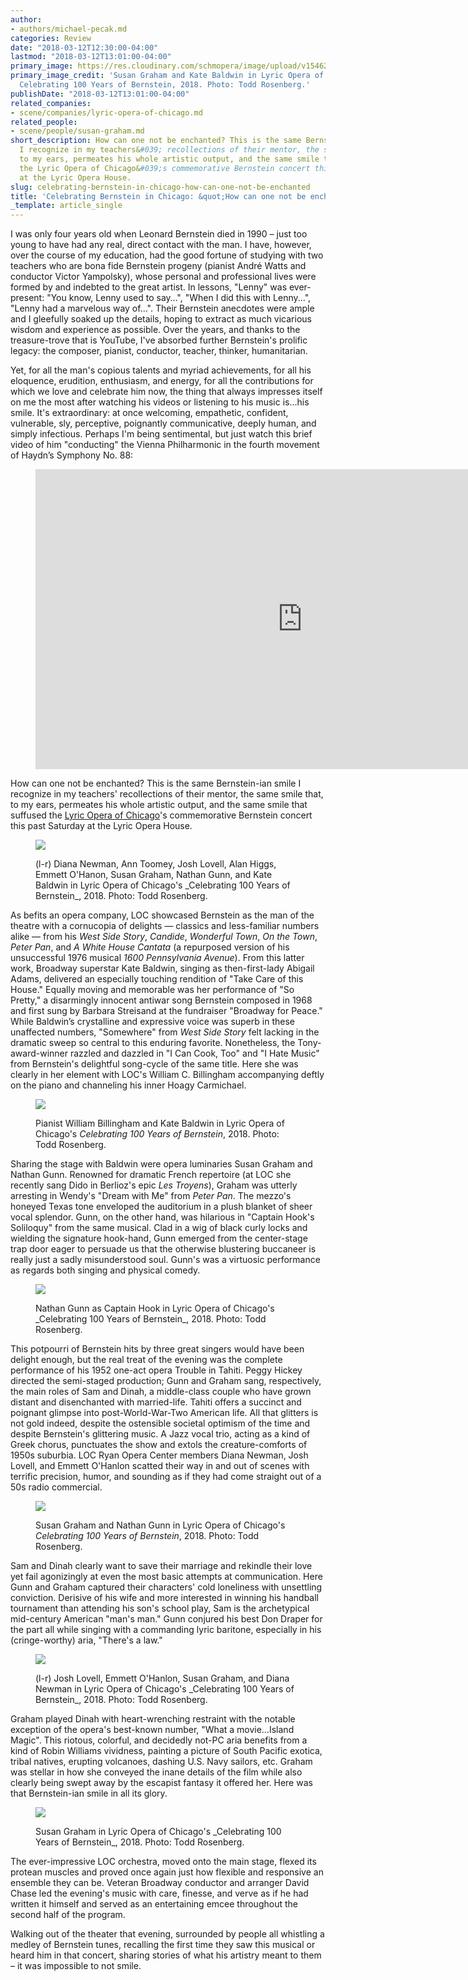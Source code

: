 ```yaml
---
author:
- authors/michael-pecak.md
categories: Review
date: "2018-03-12T12:30:00-04:00"
lastmod: "2018-03-12T13:01:00-04:00"
primary_image: https://res.cloudinary.com/schmopera/image/upload/v1546218826/media/2018/12/sq-Bernstein-LOC-Susan-Graham-Kate-Baldwin-pc-Todd-Rosenberg.jpg
primary_image_credit: 'Susan Graham and Kate Baldwin in Lyric Opera of Chicago''s
  Celebrating 100 Years of Bernstein, 2018. Photo: Todd Rosenberg.'
publishDate: "2018-03-12T13:01:00-04:00"
related_companies:
- scene/companies/lyric-opera-of-chicago.md
related_people:
- scene/people/susan-graham.md
short_description: How can one not be enchanted? This is the same Bernstein-ian smile
  I recognize in my teachers&#039; recollections of their mentor, the same smile that,
  to my ears, permeates his whole artistic output, and the same smile that suffused
  the Lyric Opera of Chicago&#039;s commemorative Bernstein concert this past Saturday
  at the Lyric Opera House.
slug: celebrating-bernstein-in-chicago-how-can-one-not-be-enchanted
title: 'Celebrating Bernstein in Chicago: &quot;How can one not be enchanted?&quot;'
_template: article_single
---
```

I was only four years old when Leonard Bernstein died in 1990 – just too young to have had any real, direct contact with the man. I have, however, over the course of my education, had the good fortune of studying with two teachers who are bona fide Bernstein progeny (pianist André Watts and conductor Victor Yampolsky), whose personal and professional lives were formed by and indebted to the great artist. In lessons, "Lenny" was ever-present: "You know, Lenny used to say…", "When I did this with Lenny...", "Lenny had a marvelous way of...". Their Bernstein anecdotes were ample and I gleefully soaked up the details, hoping to extract as much vicarious wisdom and experience as possible. Over the years, and thanks to the treasure-trove that is YouTube, I've absorbed further Bernstein's prolific legacy: the composer, pianist, conductor, teacher, thinker, humanitarian.

Yet, for all the man's copious talents and myriad achievements, for all his eloquence, erudition, enthusiasm, and energy, for all the contributions for which we love and celebrate him now, the thing that always impresses itself on me the most after watching his videos or listening to his music is…his smile. It's extraordinary: at once welcoming, empathetic, confident, vulnerable, sly, perceptive, poignantly communicative, deeply human, and simply infectious. Perhaps I'm being sentimental, but just watch this brief video of him "conducting" the Vienna Philharmonic in the fourth movement of Haydn’s Symphony No. 88:

<figure data-type="video">
<iframe width="854" height="480" src="https://www.youtube.com/embed/oU0Ubs2KYUI" frameborder="0" allow="autoplay; encrypted-media" allowfullscreen></iframe>
</figure>

How can one not be enchanted? This is the same Bernstein-ian smile I recognize in my teachers' recollections of their mentor, the same smile that, to my ears, permeates his whole artistic output, and the same smile that suffused the [Lyric Opera of Chicago](/scene/companies/lyric-opera-of-chicago/)'s commemorative Bernstein concert this past Saturday at the Lyric Opera House.

<figure data-type="image">

![](https://res.cloudinary.com/schmopera/image/upload/v1545409169/media/webhook-uploads/1520871864365/18.-Bernstein-%40LOC%2C-l.r.-Diana-Newman%2C-Ann-Toomey%2C-Josh-Lovell%2C-Alan-Higgs%2C-Emmett-O'Hanlon%2C-Susan-Graham%2C-Nathan-Gunn%2C-Kate-Baldwin_c.Todd-Rosenberg.jpg.jpg)

<figcaption>(l-r) Diana Newman, Ann Toomey, Josh Lovell, Alan Higgs, Emmett O'Hanon, Susan Graham, Nathan Gunn, and Kate Baldwin in Lyric Opera of Chicago's _Celebrating 100 Years of Bernstein_, 2018. Photo: Todd Rosenberg.</figcaption>
</figure>

As befits an opera company, LOC showcased Bernstein as the man of the theatre with a cornucopia of delights — classics and less-familiar numbers alike — from his _West Side Story_, _Candide_, _Wonderful Town_, _On the Town_, _Peter Pan_, and _A White House Cantata_ (a repurposed version of his unsuccessful 1976 musical _1600 Pennsylvania Avenue_). From this latter work, Broadway superstar Kate Baldwin, singing as then-first-lady Abigail Adams, delivered an especially touching rendition of "Take Care of this House." Equally moving and memorable was her performance of "So Pretty," a disarmingly innocent antiwar song Bernstein composed in 1968 and first sung by Barbara Streisand at the fundraiser "Broadway for Peace." While Baldwin’s crystalline and expressive voice was superb in these unaffected numbers, "Somewhere" from _West Side Story_ felt lacking in the dramatic sweep so central to this enduring favorite. Nonetheless, the Tony-award-winner razzled and dazzled in "I Can Cook, Too" and "I Hate Music" from Bernstein's delightful song-cycle of the same title. Here she was clearly in her element with LOC's William C. Billingham accompanying deftly on the piano and channeling his inner Hoagy Carmichael.

<figure data-type="image">

![](https://res.cloudinary.com/schmopera/image/upload/v1546218887/media/2018/12/10-Pianist-William-Billingham-Kate-Baldwin-pcTodd-Rosenberg.jpg)<figcaption>Pianist William Billingham and Kate Baldwin in Lyric Opera of Chicago's _Celebrating 100 Years of Bernstein_, 2018. Photo: Todd Rosenberg.</figcaption>
</figure>

Sharing the stage with Baldwin were opera luminaries Susan Graham and Nathan Gunn. Renowned for dramatic French repertoire (at LOC she recently sang Dido in Berlioz's epic _Les Troyens_), Graham was utterly arresting in Wendy's "Dream with Me" from _Peter Pan_. The mezzo's honeyed Texas tone enveloped the auditorium in a plush blanket of sheer vocal splendor. Gunn, on the other hand, was hilarious in "Captain Hook's Soliloquy" from the same musical. Clad in a wig of black curly locks and wielding the signature hook-hand, Gunn emerged from the center-stage trap door eager to persuade us that the otherwise blustering buccaneer is really just a sadly misunderstood soul. Gunn's was a virtuosic performance as regards both singing and physical comedy.

<figure data-type="image">

![](https://res.cloudinary.com/schmopera/image/upload/v1545409169/media/webhook-uploads/1520871911113/16.-Bernstein-%40LOC%2C-Nathan-Gunn-as-Capt.-Hook_c.Todd-Rosenberg.jpg.jpg)

<figcaption>Nathan Gunn as Captain Hook in Lyric Opera of Chicago's _Celebrating 100 Years of Bernstein_, 2018. Photo: Todd Rosenberg.</figcaption>
</figure>

This potpourri of Bernstein hits by three great singers would have been delight enough, but the real treat of the evening was the complete performance of his 1952 one-act opera Trouble in Tahiti. Peggy Hickey directed the semi-staged production; Gunn and Graham sang, respectively, the main roles of Sam and Dinah, a middle-class couple who have grown distant and disenchanted with married-life. Tahiti offers a succinct and poignant glimpse into post-World-War-Two American life. All that glitters is not gold indeed, despite the ostensible societal optimism of the time and despite Bernstein's glittering music. A Jazz vocal trio, acting as a kind of Greek chorus, punctuates the show and extols the creature-comforts of 1950s suburbia. LOC Ryan Opera Center members Diana Newman, Josh Lovell, and Emmett O'Hanlon scatted their way in and out of scenes with terrific precision, humor, and sounding as if they had come straight out of a 50s radio commercial.

<figure data-type="image">

![](https://res.cloudinary.com/schmopera/image/upload/v1546218989/media/2018/12/1-Bernstein-LOC-TROUBLE-IN-TAHITI-Susan-Graham-Nathan-Gunn-cTodd-Rosenberg.jpg)<figcaption>Susan Graham and Nathan Gunn in Lyric Opera of Chicago's _Celebrating 100 Years of Bernstein_, 2018. Photo: Todd Rosenberg.</figcaption>
</figure>

Sam and Dinah clearly want to save their marriage and rekindle their love yet fail agonizingly at even the most basic attempts at communication. Here Gunn and Graham captured their characters' cold loneliness with unsettling conviction. Derisive of his wife and more interested in winning his handball tournament than attending his son's school play, Sam is the archetypical mid-century American "man's man." Gunn conjured his best Don Draper for the part all while singing with a commanding lyric baritone, especially in his (cringe-worthy) aria, "There's a law."

<figure data-type="image">

![](https://res.cloudinary.com/schmopera/image/upload/v1545409169/media/webhook-uploads/1520871887999/9.-Bernstein-%40LOC%2C-TROUBLE-IN-TAHITI%2C-l.-r.-Josh-Lovell%2C-Emmett-O'Hanlon%2CSusan-Graham%2C--Diana-Newman_c.Todd-Rosenberg.jpg.jpg)

<figcaption>(l-r) Josh Lovell, Emmett O'Hanlon, Susan Graham, and Diana Newman in Lyric Opera of Chicago's _Celebrating 100 Years of Bernstein_, 2018. Photo: Todd Rosenberg.</figcaption>
</figure>

Graham played Dinah with heart-wrenching restraint with the notable exception of the opera's best-known number, "What a movie…Island Magic". This riotous, colorful, and decidedly not-PC aria benefits from a kind of Robin Williams vividness, painting a picture of South Pacific exotica, tribal natives, erupting volcanoes, dashing U.S. Navy sailors, etc. Graham was stellar in how she conveyed the inane details of the film while also clearly being swept away by the escapist fantasy it offered her. Here was that Bernstein-ian smile in all its glory.

<figure data-type="image">

![](https://res.cloudinary.com/schmopera/image/upload/v1545409169/media/webhook-uploads/1520871937686/17.-Bernstein-%40LOC%2C-Susan-Graham_c.Todd-Rosenberg.jpg.jpg)

<figcaption>Susan Graham in Lyric Opera of Chicago's _Celebrating 100 Years of Bernstein_, 2018. Photo: Todd Rosenberg.</figcaption>
</figure>

The ever-impressive LOC orchestra, moved onto the main stage, flexed its protean muscles and proved once again just how flexible and responsive an ensemble they can be. Veteran Broadway conductor and arranger David Chase led the evening's music with care, finesse, and verve as if he had written it himself and served as an entertaining emcee throughout the second half of the program.

Walking out of the theater that evening, surrounded by people all whistling a medley of Bernstein tunes, recalling the first time they saw this musical or heard him in that concert, sharing stories of what his artistry meant to them – it was impossible to not smile.